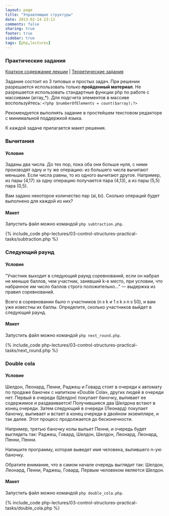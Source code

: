 ```yaml
---
layout: page
title: "Управляющие структуры"
date: 2013-02-14 23:13
comments: false
sharing: true
footer: true
sidebar: true
tags: [php,lectures]
---
```

### Практические задания

[Краткое содержание лекции](03-control-structures.html) |
[Теоретические задания](03-control-structures-theoretical-tasks.html)

Задание состоит из 3 типовых и простых задач. При решении разрешается использовать только **пройденный материал**.
Не разрешается использовать стандартные функции php по работе с массивами (array_*).
Для подсчета элементов в массиве воспользуйтесь: ```<?php $numberOfElements = count($array);?>```

Рекомендуется выполнять задание в простейшем текстовом редакторе с минимальной поддержкой языка.

К каждой задаче прилагается макет решения.

### Вычитания
#### Условие
Заданы два числа. До тех пор, пока оба они больше нуля, с ними производят одну и ту же операцию: из большего числа вычитают меньшее.
Если числа равны, то из одного вычитают другое. Например, из пары (4,17) за одну операцию получается пара (4,13), а из пары (5,5) пара (0,5).

Вам задано некоторое количество пар (ai, bi). Сколько операций будет выполнено для каждой из них?
#### Макет

Запустить файл можно командой ```php subtraction.php```.

{% include_code php-lectures/03-control-structures-practical-tasks/subtraction.php %}

### Следующий раунд
#### Условие
"Участник выходит в следующий раунд соревнований, если он набрал не меньше баллов, чем участник, занявший k-е место, при условии,
что набранное им число баллов строго положительно..." — выдержка из правил соревнований.

Всего в соревновании было n участников (n ≥ k и 1 ≤ k ≤ n ≤ 50), и вам уже известны их баллы. Определите, сколько участников выйдет в следующий раунд.
#### Макет

Запустить файл можно командой ```php next_round.php```.

{% include_code php-lectures/03-control-structures-practical-tasks/next_round.php %}

### Double cola
#### Условие
Шелдон, Леонард, Пенни, Раджеш и Говард стоят в очереди к автомату по продаже баночек с напитком «Double Cola»,
других людей в очереди нет. Первый в очереди (Шелдон) покупает баночку, выпивает ее содержимое и раздваивается!
Получившиеся два Шелдона встают в конец очереди. Затем следующий в очереди (Леонард) покупает баночку,
выпивает и встает в конец очереди в двойном экземпляре, и так далее. Этот процесс продолжается до бесконечности.

Например, третью баночку колы выпьет Пенни, и очередь будет выглядеть так: Раджеш, Говард, Шелдон, Шелдон, Леонард, Леонард, Пенни, Пенни.

Напишите программу, которая выведет имя человека, выпившего n-ую баночку.

Обратите внимание, что в самом начале очередь выглядит так: Шелдон, Леонард, Пенни, Раджеш, Говард. Первым человеком является Шелдон.
#### Макет

Запустить файл можно командой ```php double_cola.php```.

{% include_code php-lectures/03-control-structures-practical-tasks/double_cola.php %}


